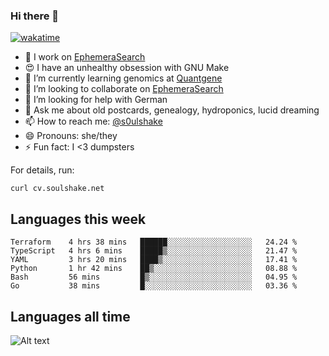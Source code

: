 ### Hi there 👋

[![wakatime](https://wakatime.com/badge/user/08339702-a231-40c4-8838-d449bd2ff951.svg)](https://wakatime.com/@08339702-a231-40c4-8838-d449bd2ff951)

<!--
**soulshake/soulshake** is a ✨ _special_ ✨ repository because its `README.md` (this file) appears on your GitHub profile.

Here are some ideas to get you started:

- 🔭 I’m currently working on ...
- 🌱 I’m currently learning ...
- 👯 I’m looking to collaborate on ...
- 🤔 I’m looking for help with ...
- 💬 Ask me about ...
- 📫 How to reach me: ...
- 😄 Pronouns: ...
- ⚡ Fun fact: ...
-->


- 🔭 I work on [EphemeraSearch](https://www.ephemerasearch.com/)
- 😍 I have an unhealthy obsession with GNU Make
- :dna: I’m currently learning genomics at [Quantgene](https://www.quantgene.com/)
- 👯 I’m looking to collaborate on [EphemeraSearch](https://www.ephemerasearch.com/)
- 🤔 I’m looking for help with German
- 💬 Ask me about old postcards, genealogy, hydroponics, lucid dreaming
- 📫 How to reach me: [@s0ulshake](https://twitter.com/soulshake)
- 😄 Pronouns: she/they
- ⚡ Fun fact: I <3 dumpsters

For details, run:

```
curl cv.soulshake.net
```

## Languages this week

<!--START_SECTION:waka-->

```text
Terraform    4 hrs 38 mins   ██████░░░░░░░░░░░░░░░░░░░   24.24 %
TypeScript   4 hrs 6 mins    █████▒░░░░░░░░░░░░░░░░░░░   21.47 %
YAML         3 hrs 20 mins   ████▒░░░░░░░░░░░░░░░░░░░░   17.41 %
Python       1 hr 42 mins    ██▒░░░░░░░░░░░░░░░░░░░░░░   08.88 %
Bash         56 mins         █▒░░░░░░░░░░░░░░░░░░░░░░░   04.95 %
Go           38 mins         █░░░░░░░░░░░░░░░░░░░░░░░░   03.36 %
```

<!--END_SECTION:waka-->

## Languages all time
![Alt text](https://wakatime.com/share/@aj/6aa10b67-a5e9-4fb1-acaf-8692f4385172.svg)
